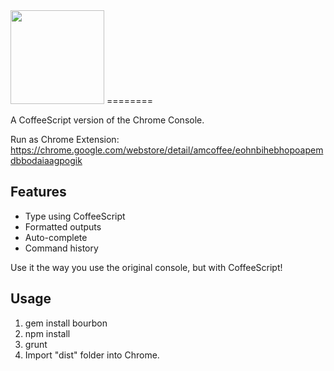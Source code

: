 <img height="150" src="https://raw.githubusercontent.com/auiWorks/amCoffee/master/src/image/logo.png" />
========

A CoffeeScript version of the Chrome Console.

Run as Chrome Extension:
https://chrome.google.com/webstore/detail/amcoffee/eohnbihebhopoapemdbbodaiaagpogik

Features
--------

* Type using CoffeeScript
* Formatted outputs
* Auto-complete
* Command history

Use it the way you use the original console, but with CoffeeScript!

Usage
-----

1. gem install bourbon
1. npm install
1. grunt
1. Import "dist" folder into Chrome.
